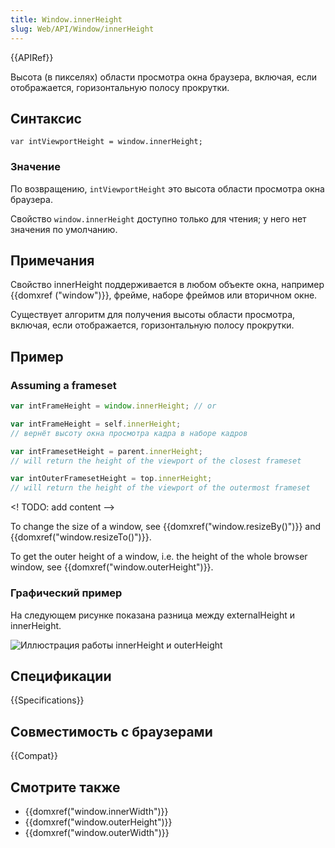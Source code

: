 ```yaml
---
title: Window.innerHeight
slug: Web/API/Window/innerHeight
---
```


{{APIRef}}

Высота (в пикселях) области просмотра окна браузера, включая, если отображается, горизонтальную полосу прокрутки.

## Синтаксис

```
var intViewportHeight = window.innerHeight;
```

### Значение

По возвращению, `intViewportHeight` это высота области просмотра окна браузера.

Свойство `window.innerHeight` доступно только для чтения; у него нет значения по умолчанию.

## Примечания

Свойство innerHeight поддерживается в любом объекте окна, например {{domxref ("window")}}, фрейме, наборе фреймов или вторичном окне.

Существует алгоритм для получения высоты области просмотра, включая, если отображается, горизонтальную полосу прокрутки.

## Пример

### Assuming a frameset

```js
var intFrameHeight = window.innerHeight; // or

var intFrameHeight = self.innerHeight;
// вернёт высоту окна просмотра кадра в наборе кадров

var intFramesetHeight = parent.innerHeight;
// will return the height of the viewport of the closest frameset

var intOuterFramesetHeight = top.innerHeight;
// will return the height of the viewport of the outermost frameset
```

<! TODO: add content -->

To change the size of a window, see {{domxref("window.resizeBy()")}} and {{domxref("window.resizeTo()")}}.

To get the outer height of a window, i.e. the height of the whole browser window, see {{domxref("window.outerHeight")}}.

### Графический пример

На следующем рисунке показана разница между externalHeight и innerHeight.

![Иллюстрация работы innerHeight и outerHeight](firefoxinnervsouterheight2.png)

## Спецификации

{{Specifications}}

## Совместимость с браузерами

{{Compat}}

## Смотрите также

- {{domxref("window.innerWidth")}}
- {{domxref("window.outerHeight")}}
- {{domxref("window.outerWidth")}}
